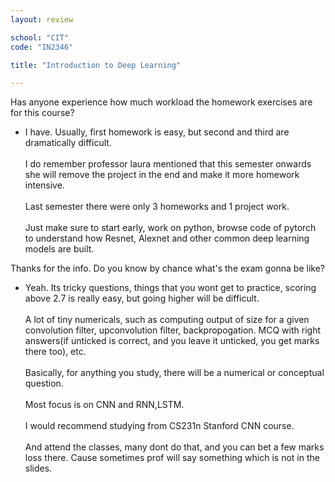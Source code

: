 ```yaml
---
layout: review

school: "CIT"
code: "IN2346"

title: "Introduction to Deep Learning"

---
```


Has anyone experience how much workload the homework exercises are for this course?

- I have. Usually, first homework is easy, but second and third are dramatically difficult.<br/><br/>
I do remember professor laura mentioned that this semester onwards she will remove the project in the end and make it more homework intensive.<br/><br/>
Last semester there were only 3 homeworks and 1 project work.<br/><br/>
Just make sure to start early, work on python, browse code of pytorch to understand how Resnet, Alexnet and other common deep learning models are built.

Thanks for the info. Do you know by chance what's the exam gonna be like?

- Yeah. Its tricky questions, things that you wont get to practice, scoring above 2.7 is really easy, but going higher will be difficult.<br/><br/>
A lot of tiny numericals, such as computing output of size for a given convolution filter, upconvolution filter, backpropogation. MCQ with right answers(if unticked is correct, and you leave it unticked, you get marks there too), etc.<br/><br/>
Basically, for anything you study, there will be a numerical or conceptual question.<br/><br/>
Most focus is on CNN and RNN,LSTM.<br/><br/>
I would recommend studying from CS231n Stanford CNN course.<br/><br/>
And attend the classes, many dont do that, and you can bet a few marks loss there. Cause sometimes prof will say something which is not in the slides.
